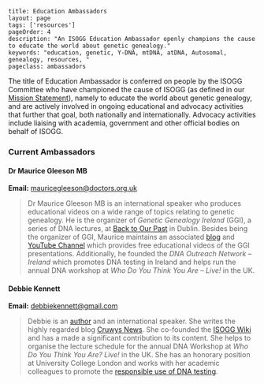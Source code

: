 ```
title: Education Ambassadors
layout: page
tags: ['resources']
pageOrder: 4
description: "An ISOGG Education Ambassador openly champions the cause to educate the world about genetic genealogy."
keywords: "education, genetic, Y-DNA, mtDNA, atDNA, Autosomal, genealogy, resources, "
pageclass: ambassadors
```

The title of Education Ambassador is conferred on people by the ISOGG Committee who have championed the cause of ISOGG (as defined in our [Mission Statement](/#our-mission)), namely to educate the world about genetic genealogy, and are actively involved in ongoing educational and advocacy activities that further that goal, both nationally and internationally. Advocacy activities include liaising with academia, government and other official bodies on behalf of ISOGG.

### Current Ambassadors

#### Dr Maurice Gleeson MB

**Email:** <a href="mailto:mauricegleeson@doctors.org.uk?subject=ISOGG Education Ambassador Contact">mauricegleeson@doctors.org.uk</a>

>Dr Maurice Gleeson MB is an international speaker who produces educational videos on a wide range of topics relating to genetic genealogy. He is the organizer of *Genetic Genealogy Ireland* (GGI), a series of DNA lectures, at [Back to Our Past](http://backtoourpast.ie/) in Dublin. Besides being the organizer of GGI, Maurice maintains an associated [blog](http://ggi2013.blogspot.com/) and [YouTube Channel](https://www.youtube.com/channel/UCHnW2NAfPIA2KUipZ_PlUlw/about) which provides free educational videos of the GGI presentations. Additionally, he founded the *DNA Outreach Network – Ireland* which promotes DNA testing in Ireland and helps run the annual DNA workshop at *Who Do You Think You Are – Live!* in the UK.

#### Debbie Kennett

**Email:** <a href="mailto:debbiekennett@gmail.com?subject=ISOGG Education Ambassador Contact">debbiekennett@gmail.com</a>

>Debbie is an [author](http://www.thehistorypress.co.uk/search-here/?s=Debbie+Kennett&p=1&ps=9) and an international speaker. She writes the highly regarded blog [Cruwys News](http://cruwys.blogspot.com/). She co-founded the [ISOGG Wiki](http://isogg.org/wiki/Wiki_Welcome_Page) and has a made a significant contribution to its content. She helps to organise the lecture schedule for the annual DNA Workshop at *Who Do You Think You Are? Live!* in the UK. She has an honorary position at University College London and works with her academic colleagues to promote the [responsible use of DNA testing](https://www.ucl.ac.uk/mace-lab/debunking).